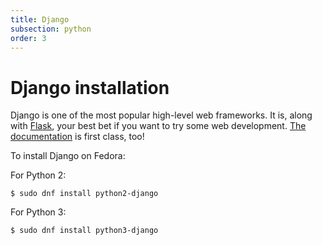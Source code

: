 ```yaml
---
title: Django
subsection: python
order: 3
---
```


# Django installation

Django is one of the most popular high-level web frameworks. It is, along with [Flask](/tech/languages/python/flask-installation.html), your best bet if you want to try some web development. [The documentation](https://docs.djangoproject.com/en/1.8/) is first class, too!

To install Django on Fedora:

For Python 2:

```
$ sudo dnf install python2-django
```

For Python 3:

```
$ sudo dnf install python3-django
```
